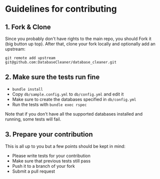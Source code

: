 # Guidelines for contributing

## 1. Fork & Clone

Since you probably don't have rights to the main repo, you should Fork it (big
button up top). After that, clone your fork locally and optionally add an
upstream:

    git remote add upstream git@github.com:DatabaseCleaner/database_cleaner.git

## 2. Make sure the tests run fine

- `bundle install`
- Copy `db/sample.config.yml` to `db/config.yml` and edit it
- Make sure to create the databases specified in `db/config.yml`
- Run the tests with `bundle exec rspec`

Note that if you don't have all the supported databases installed and running,
some tests will fail.

## 3. Prepare your contribution

This is all up to you but a few points should be kept in mind:

- Please write tests for your contribution
- Make sure that previous tests still pass
- Push it to a branch of your fork
- Submit a pull request

